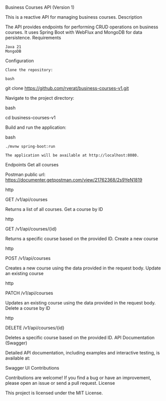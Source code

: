 Business Courses API (Version 1)

This is a reactive API for managing business courses.
Description

The API provides endpoints for performing CRUD operations on business courses. It uses Spring Boot with WebFlux and MongoDB for data persistence.
Requirements

    Java 21
    MongoDB

Configuration

    Clone the repository:

    bash

git clone https://github.com/rverat/business-courses-v1.git

Navigate to the project directory:

bash

cd business-courses-v1

Build and run the application:

bash

    ./mvnw spring-boot:run

    The application will be available at http://localhost:8080.

Endpoints
Get all courses

Postman public url: https://documenter.getpostman.com/view/21762368/2s9YeN1819

http

GET /v1/api/courses

Returns a list of all courses.
Get a course by ID

http

GET /v1/api/courses/{id}

Returns a specific course based on the provided ID.
Create a new course

http

POST /v1/api/courses

Creates a new course using the data provided in the request body.
Update an existing course

http

PATCH /v1/api/courses

Updates an existing course using the data provided in the request body.
Delete a course by ID

http

DELETE /v1/api/courses/{id}

Deletes a specific course based on the provided ID.
API Documentation (Swagger)

Detailed API documentation, including examples and interactive testing, is available at:

Swagger UI
Contributions

Contributions are welcome! If you find a bug or have an improvement, please open an issue or send a pull request.
License

This project is licensed under the MIT License.